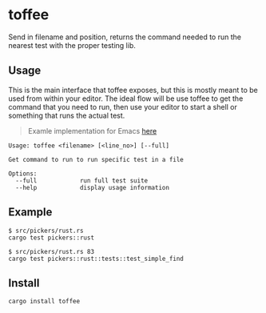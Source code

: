 # toffee

Send in filename and position, returns the command needed to run the
nearest test with the proper testing lib.

## Usage

This is the main interface that toffee exposes, but this is mostly
meant to be used from within your editor. The ideal flow will be use
toffee to get the command that you need to run, then use your editor
to start a shell or something that runs the actual test.

> Examle implementation for Emacs [here](https://github.com/meain/dotfiles/blob/ed6022a33e0b8a0ea7cfc92c51b6d304f2ecafed/emacs/.config/emacs/init.el#L947)

```
Usage: toffee <filename> [<line_no>] [--full]

Get command to run to run specific test in a file

Options:
  --full            run full test suite
  --help            display usage information
```

## Example

```shell
$ src/pickers/rust.rs
cargo test pickers::rust

$ src/pickers/rust.rs 83
cargo test pickers::rust::tests::test_simple_find
```

## Install

```shell
cargo install toffee
```
